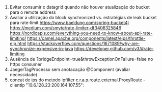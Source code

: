 1. Evitar consumir o datagrid quando não houver atualização do bucket para o remote address
2. Avaliar a utilização do block synchronized vs. estratégias de leak bucket para rate-limit
    https://www.baeldung.com/spring-bucket4j
    https://medium.com/smyte/rate-limiter-df3408325846
    https://nordicapis.com/everything-you-need-to-know-about-api-rate-limiting/
    https://camel.apache.org/components/latest/eips/throttle-eip.html
    https://stackoverflow.com/questions/1671089/why-are-synchronize-expensive-in-java
    https://developer.github.com/v3/#rate-limiting
3. Ausência de ?bridgeEndpoint=true&throwExceptionOnFailure=false no https consumer
4. JaegerTagProcesso sem anotacação @Component (avaliar necessidade)
5. concat de ips do metodo ipfilter c.r.a.p.route.external.ProxyRoute - clientIp "10.6.128.23:200.164.107.55":
